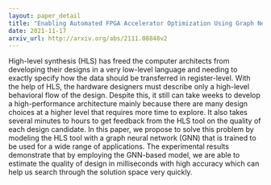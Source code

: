 ```yaml
---
layout: paper_detail
title: "Enabling Automated FPGA Accelerator Optimization Using Graph Neural Networks"
date: 2021-11-17
arxiv_url: http://arxiv.org/abs/2111.08848v2
---
```


High-level synthesis (HLS) has freed the computer architects from developing their designs in a very low-level language and needing to exactly specify how the data should be transferred in register-level. With the help of HLS, the hardware designers must describe only a high-level behavioral flow of the design. Despite this, it still can take weeks to develop a high-performance architecture mainly because there are many design choices at a higher level that requires more time to explore. It also takes several minutes to hours to get feedback from the HLS tool on the quality of each design candidate. In this paper, we propose to solve this problem by modeling the HLS tool with a graph neural network (GNN) that is trained to be used for a wide range of applications. The experimental results demonstrate that by employing the GNN-based model, we are able to estimate the quality of design in milliseconds with high accuracy which can help us search through the solution space very quickly.

